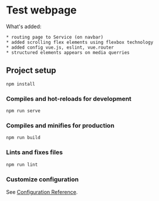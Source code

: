 # Test webpage

What's added:

```
* routing page to Service (on navbar)
* added scrolling flex elements using flexbox technology
* added config vue.js, eslint, vue.router
* structured elements appears on media querries
```

## Project setup
```
npm install
```

### Compiles and hot-reloads for development
```
npm run serve
```

### Compiles and minifies for production
```
npm run build
```

### Lints and fixes files
```
npm run lint
```

### Customize configuration
See [Configuration Reference](https://cli.vuejs.org/config/).
